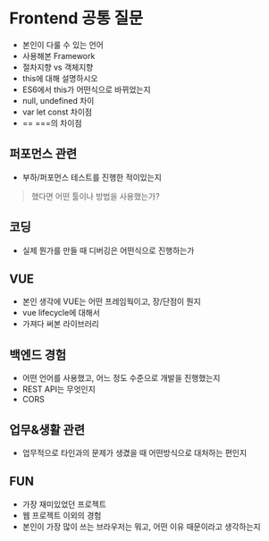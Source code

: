 # Frontend 공통 질문

- 본인이 다룰 수 있는 언어 
- 사용해본 Framework 
- 절차지향 vs 객체지향
- this에 대해 설명하시오
- ES6에서 this가 어떤식으로 바뀌었는지 
-  null, undefined 차이 
- var let const 차이점 
- == ===의 차이점

## 퍼포먼스 관련 
-  부하/퍼포먼스 테스트를 진행한 적이있는지
> 했다면 어떤 툴이나 방법을 사용했는가?

## 코딩
- 실제 뭔가를 만들 때 디버깅은 어떤식으로 진행하는가 
## VUE
- 본인 생각에 VUE는 어떤 프레임웍이고, 장/단점이 뭔지 
- vue lifecycle에 대해서 
- 가져다 써본 라이브러리 

## 백엔드 경험
- 어떤 언어를 사용했고, 어느 정도 수준으로 개발을 진행했는지
- REST API는 무엇인지
- CORS 

## 업무&생활 관련
- 업무적으로 타인과의 문제가 생겼을 때 어떤방식으로 대처하는 편인지

## FUN 
- 가장 재미있었던 프로젝트
- 웹 프로젝트 이외의 경험
- 본인이 가장 많이 쓰는 브라우저는 뭐고, 어떤 이유 때문이라고 생각하는지 
